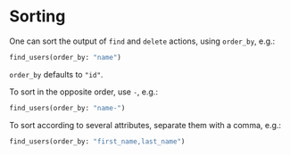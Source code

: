 # Sorting

One can sort the output of `find` and `delete` actions, using `order_by`, e.g.:

```graphql
find_users(order_by: "name")
```

`order_by` defaults to `"id"`.

To sort in the opposite order, use `-`, e.g.:

```graphql
find_users(order_by: "name-")
```

To sort according to several attributes, separate them with a comma, e.g.:

```graphql
find_users(order_by: "first_name,last_name")
```

